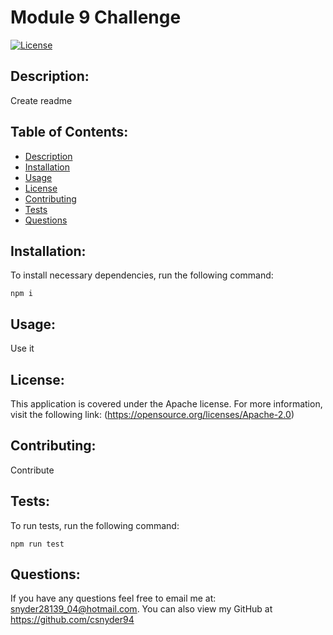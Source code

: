 # Module 9 Challenge 
  [![License](https://img.shields.io/badge/License-Apache_2.0-blue.svg)](https://opensource.org/licenses/Apache-2.0)
  ## Description:
  Create readme
  ## Table of Contents:
  * [Description](#description)
  * [Installation](#installation)
  * [Usage](#usage)
  * [License](#license)
  * [Contributing](#contributing)
  * [Tests](#tests)
  * [Questions](#questions)
  ## Installation:
  To install necessary dependencies, run the following command:
  ```
  npm i
  ```
  ## Usage:
  Use it
  ## License: 
  This application is covered under the Apache license.  For more information, visit the following link: (https://opensource.org/licenses/Apache-2.0)
  ## Contributing:
  Contribute
  ## Tests:
  To run tests, run the following command: 
  ```
  npm run test
  ```
  ## Questions:
  If you have any questions feel free to email me at: snyder28139_04@hotmail.com. You can also view my GitHub at https://github.com/csnyder94

